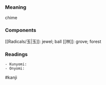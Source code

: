 ### Meaning

chime

### Components

[[Radicals/玉|玉]]: jewel; ball [[林]]: grove; forest

### Readings

```
- Kunyomi: 
- Onyomi: 
```

#kanji